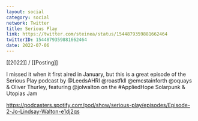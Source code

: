```yaml
---
layout: social
category: social
network: Twitter
title: Serious Play
link: https://twitter.com/steinea/status/1544879359881662464
twitterID: 1544879359881662464
date: 2022-07-06
---
```


[[2022]] / [[Posting]]

I missed it when it first aired in January, but this is a great episode of the Serious Play podcast by @LeedsAHRI @roastfkll @emcstainforth @oquays & Oliver Thurley, featuring @jolwalton on the #AppliedHope Solarpunk & Utopias Jam

<https://podcasters.spotify.com/pod/show/serious-play/episodes/Episode-2-Jo-Lindsay-Walton-e1dj2qs>
